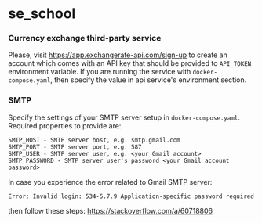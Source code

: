 # se_school

### Currency exchange third-party service
Please, visit https://app.exchangerate-api.com/sign-up to create an account which comes with an API key that should be provided to `API_TOKEN` environment variable.
If you are running the service with `docker-compose.yaml`, then specify the value in api service's environment section. 

### SMTP
Specify the settings of your SMTP server setup in `docker-compose.yaml`. Required properties to provide are:
```
SMTP_HOST - SMTP server host, e.g. smtp.gmail.com
SMTP_PORT - SMTP server port, e.g. 587
SMTP_USER - SMTP server user, e.g. <your Gmail account>
SMTP_PASSWORD - SMTP server user's password <your Gmail account password>
```

In case you experience the error related to Gmail SMTP server:
```
Error: Invalid login: 534-5.7.9 Application-specific password required
```
then follow these steps: https://stackoverflow.com/a/60718806

